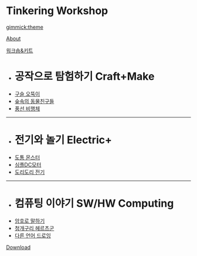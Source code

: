 <!--
  -- Name of your wiki
  -- Do NOT remove the leading `#` character.
  -->

# Tinkering Workshop


<!--
  -- Default theme
  -- (Read: http://dynalon.github.io/mdwiki/#!customizing.md#Theme_chooser)
  -->

[gimmick:theme](spacelab)


<!--
  -- Navigation
  -- (Read: http://dynalon.github.io/mdwiki/#!quickstart.md#Adding_a_navigation)
  -->

[About](pages/about.md)

[워크숍&키트]()

  * # 공작으로 탐험하기 Craft+Make
  * [구슬 오뚝이](kits/MiniWorkshopTemplate.md)
  * [숲속의 동물친구들](kits/MiniWorkshopTemplate.md)
  * [풍선 비행체](kits/MiniWorkshopTemplate.md)
  - - - -
  * # 전기와 놀기 Electric+
  * [도통 몬스터](kits/MiniWorkshopTemplate.md)
  * [심플DC모터](kits/MiniWorkshopTemplate.md)
  * [도리도리 전기](kits/MiniWorkshopTemplate.md)
  - - - -
  * # 컴퓨팅 이야기 SW/HW Computing
  * [암호로 말하기](kits/MiniWorkshopTemplate.md)
  * [청개구리 헤르츠군](kits/green_frog_bird.md)
  * [다른 언어 드로잉](kits/MiniWorkshopTemplate.md)  
  
[Download](pages/download.md)

<!-- A more complex navigation example: ----------------------------------------

[Menu Item 1]()

  * # SubMenu Heading 1
  * [SubMenu Item 1](pages/subitem1.md)
  * [SubMenu Item 2](pages/subitem2.md)
  - - - -
  * # SubMenu Heading 2
  * [SubMenu Item 3](pages/subitem3.md)
  - - - -
  * # SubMenu Heading 3
  * [SubMenu Item 3](pages/subitem3.md)

[Menu Item 2](pages/item2.md)

[Menu Item 3](pages/item3.md)

---------------------------------------------------------------------------- -->

<!--
  -- Change the Language
  -- Could be useful when there's more than one language wiki.
  -->

<!--
[Change the Language]()

  * [English (United States)](/en_US/)
  * [English (United Kingdom)](/en_GB/)
  * [Italian](/it/)
-->

<!--
  -- Let the user choose a theme
  -- (Read: http://dynalon.github.io/mdwiki/#!quickstart.md#Adding_a_navigation)
  -->

<!--
[gimmick:themechooser](Choose theme)
-->
